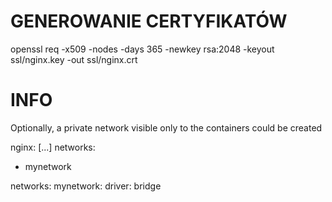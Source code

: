 # GENEROWANIE CERTYFIKATÓW
openssl req -x509 -nodes -days 365 -newkey rsa:2048 -keyout ssl/nginx.key -out ssl/nginx.crt

# INFO
Optionally, a private network visible only to the containers could be created

nginx:
  [...]
  networks:
  - mynetwork

networks:
 mynetwork:
 driver: bridge
